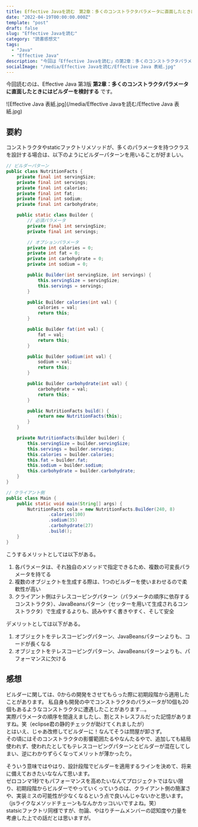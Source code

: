 ```yaml
---
title: Effective Javaを読む　第2章：多くのコンストラクタパラメータに直面したときにはビルダーを検討する
date: "2022-04-19T00:00:00.000Z"
template: "post"
draft: false
slug: "Effective Javaを読む"
category: "読書感想文"
tags:
  - "Java"
  - "Effective Java"
description: "今回は「Effective Javaを読む」の第2章：多くのコンストラクタパラメータに直面したときにはビルダーを検討するを読みたいと思います。"
socialImage: "/media/Effective Javaを読む/Effective Java 表紙.jpg"
---
```

今回読むのは、Effective Java 第3版 **第2章：多くのコンストラクタパラメータに直面したときにはビルダーを検討する** です。

![Effective Java 表紙.jpg](/media/Effective Javaを読む/Effective Java 表紙.jpg)
## 要約
コンストラクタやstaticファクトリメソッドが、多くのパラメータを持つクラスを設計する場合は、以下のようにビルダーパターンを用いることが好ましい。<br>
```Java
// ビルダーパターン
public class NutritionFacts {
	private final int servingSize;
	private final int servings;
	private final int calories;
	private final int fat;
	private final int sodium;
	private final int carbohydrate;

	public static class Builder {
		// 必須パラメータ
		private final int servingSize;
		private final int servings;

		// オプションパラメータ
		private int calories = 0;
		private int fat = 0;
		private int carbohydrate = 0;
		private int sodium = 0;

		public Builder(int servingSize, int servings) {
			this.servingSize = servingSize;
			this.servings = servings;
		}

		public Builder calories(int val) {
			calories = val;
			return this;
		}

		public Builder fat(int val) {
			fat = val;
			return this;
		}

		public Builder sodium(int val) {
			sodium = val;
			return this;
		}

		public Builder carbohydrate(int val) {
			carbohydrate = val;
			return this;
		}

		public NutritionFacts build() {
			return new NutritionFacts(this);
		}
	}

	private NutritionFacts(Builder builder) {
		this.servingSize = builder.servingSize;
		this.servings = builder.servings;
		this.calories = builder.calories;
		this.fat = builder.fat;
		this.sodium = builder.sodium;
		this.carbohydrate = builder.carbohydrate;
	}
}
```
```Java
// クライアント側
public class Main {
	public static void main(String[] args) {
		NutritionFacts cola = new NutritionFacts.Builder(240, 8)
                .calories(100)
                .sodium(35)
                .carbohydrate(27)
                .build();
	}
}
```

こうするメリットとしては以下がある。
1. 各パラメータは、それ独自のメソッドで指定できるため、複数の可変長パラメータを持てる
1. 複数のオブジェクトを生成する際は、1つのビルダーを使いまわせるので柔軟性が高い
1. クライアント側はテレスコーピングパターン（パラメータの順序に依存するコンストラクタ）、JavaBeansパターン（セッターを用いて生成されるコンストラクタ）で生成するよりも、読みやすく書きやすく、そして安全

デメリットとしては以下がある。
1. オブジェクトをテレスコーピングパターン、JavaBeansパターンよりも、コードが長くなる
1. オブジェクトをテレスコーピングパターン、JavaBeansパターンよりも、パフォーマンスに欠ける

## 感想
ビルダーに関しては、0からの開発をさせてもらった際に初期段階から適用したことがあります。
私自身も開発の中でコンストラクタのパラメータが10個も20個もあるようなコンストラクタに遭遇したことがあります…。<br>
実際パラメータの順序を間違えましたし、割とストレスフルだった記憶がありますね。笑（eclipse君の静的チェックが助けてくれましたが）<br>
とはいえ、じゃあ改修してビルダーに！なんてそうは問屋が卸さず。<br>
その頃にはそのコンストラクタの影響範囲たるやなんたるやで、追加しても結局使われず、使われたとしてもテレスコーピングパターンとビルダーが混在してしまい、逆にわかりずらくなってメリットが薄かったり。<br>

そういう意味ではやはり、設計段階でビルダーを適用するラインを決めて、将来に備えておきたいななんて思います。<br>
ゼロコンマ1秒でもパフォーマンスを高めたいなんてプロジェクトではない限り、初期段階からビルダーでやっていくっていうのは、クライアント側の簡潔さや、実装ミスの可能性が少なくなるという点で良いんじゃないかと思います。（jsライクなメソッドチェーンもなんかカッコいいですよね。笑）<br>
statsicファクトリ同様ですが、勿論、やはりチームメンバーの認知度や力量を考慮した上での話だとは思いますが。